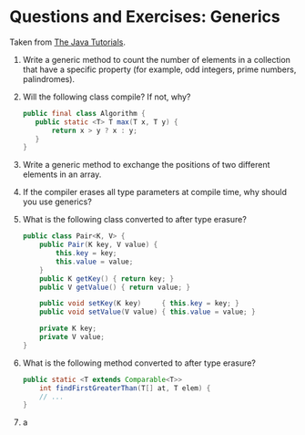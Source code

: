 # Questions and Exercises: Generics

Taken from [The Java Tutorials](https://docs.oracle.com/javase/tutorial/java/generics/QandE/generics-questions.html).

1. Write a generic method to count the number of elements in a collection that have a specific property (for example, odd integers, prime numbers, palindromes).
2. Will the following class compile? If not, why?
    ```java
   public final class Algorithm {
       public static <T> T max(T x, T y) {
           return x > y ? x : y;
       }
    }
    ```
3. Write a generic method to exchange the positions of two different elements in an array.

4. If the compiler erases all type parameters at compile time, why should you use generics?

5. What is the following class converted to after type erasure?
    ```java
    public class Pair<K, V> {
        public Pair(K key, V value) {
            this.key = key;
            this.value = value;
        }
        public K getKey() { return key; }
        public V getValue() { return value; }

        public void setKey(K key)     { this.key = key; }
        public void setValue(V value) { this.value = value; }
    
        private K key;
        private V value;
    }
   ```
6. What is the following method converted to after type erasure? 
    ```java
    public static <T extends Comparable<T>>
        int findFirstGreaterThan(T[] at, T elem) {
        // ...
    }
    ```
7. a